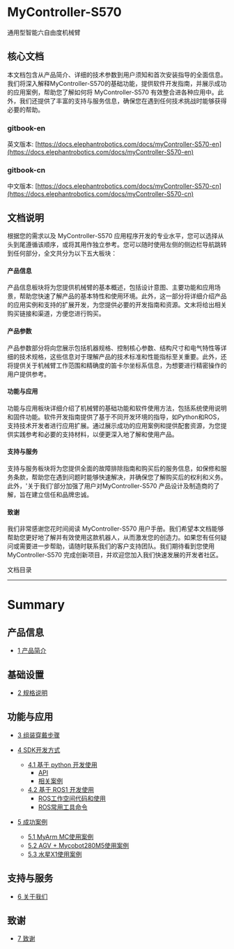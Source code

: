 # MyController-S570
通用型智能六自由度机械臂

核心文档
---

本文档包含从产品简介、详细的技术参数到用户须知和首次安装指导的全面信息。我们将深入解释MyController-S570的基础功能，提供软件开发指南，并展示成功的应用案例，帮助您了解如何将 MyController-S570 有效整合进各种应用中。此外，我们还提供了丰富的支持与服务信息，确保您在遇到任何技术挑战时能够获得必要的帮助。
### gitbook-en
英文版本: [https://docs.elephantrobotics.com/docs/myController-S570-en](https://docs.elephantrobotics.com/docs/myController-S570-en)
### gitbook-cn
中文版本: [https://docs.elephantrobotics.com/docs/myController-S570-cn](https://docs.elephantrobotics.com/docs/myController-S570-cn)

文档说明
---

根据您的需求以及 MyController-S570 应用程序开发的专业水平，您可以选择从头到尾遵循该顺序，或将其用作独立参考。您可以随时使用左侧的侧边栏导航跳转到任何部分，全文共分为以下五大板块：

#### 产品信息
产品信息板块将为您提供机械臂的基本概述，包括设计意图、主要功能和应用场景，帮助您快速了解产品的基本特性和使用环境。此外，这一部分将详细介绍产品的应用实例和支持的扩展开发，为您提供必要的开发指南和资源。文末将给出相关购买链接和渠道，方便您进行购买。

#### 产品参数
产品参数部分将向您展示包括机器规格、控制核心参数、结构尺寸和电气特性等详细的技术规格，这些信息对于理解产品的技术标准和性能指标至关重要。此外，还将提供关于机械臂工作范围和精确度的笛卡尔坐标系信息，为想要进行精密操作的用户提供参考。

#### 功能与应用
功能与应用板块详细介绍了机械臂的基础功能和软件使用方法，包括系统使用说明和固件功能。软件开发指南提供了基于不同开发环境的指导，如Python和ROS，支持技术开发者进行应用扩展。通过展示成功的应用案例和提供配套资源，为您提供实践参考和必要的支持材料，以便更深入地了解和使用产品。

#### 支持与服务
支持与服务板块将为您提供全面的故障排除指南和购买后的服务信息，如保修和服务条款，帮助您在遇到问题时能够快速解决，并确保您了解购买后的权利和义务。此外，'关于我们'部分加强了用户对MyController-S570 产品设计及制造商的了解，旨在建立信任和品牌忠诚。

#### 致谢
我们非常感谢您花时间阅读 MyController-S570 用户手册。我们希望本文档能够帮助您更好地了解并有效使用这款机器人，从而激发您的创造力。如果您有任何疑问或需要进一步帮助，请随时联系我们的客户支持团队。我们期待看到您使用 MyController-S570 完成创新项目，并欢迎您加入我们快速发展的开发者社区。


文档目录

---


# Summary

## 产品信息
  - [1 产品简介](2-ProductInformation/1-ProductIntroduction/1-ProductIntroduction.md)

## 基础设置
  - [2 规格说明](2-ProductInformation/2-ProductParameters/ProductParameters.md)

## 功能与应用
  - [3 组装穿戴步骤](4-FunctionsAndApplications/6-SDKDevelopment/6.1-S570/Wayofwearing.md)
  - [4 SDK开发方式](4-FunctionsAndApplications/6-SDKDevelopment/README.md)
    - [4.1 基于 python 开发使用](4-FunctionsAndApplications/6-SDKDevelopment/5.1-BasedOnPythonDevelopmentAndUse/1_download.md)
      - [API](4-FunctionsAndApplications/6-SDKDevelopment/5.1-BasedOnPythonDevelopmentAndUse/2_API.md)
      - [相关案例](4-FunctionsAndApplications/6-SDKDevelopment/5.1-BasedOnPythonDevelopmentAndUse/3_example.md)
    - [4.2 基于 ROS1 开发使用](4-FunctionsAndApplications/6-SDKDevelopment/5.2-DevelopmentAndUseBasedOnROS1/1_download.md)
      - [ROS工作空间代码和使用](4-FunctionsAndApplications/6-SDKDevelopment/5.2-DevelopmentAndUseBasedOnROS1/2_workcode.md)
      - [ROS常用工具命令](4-FunctionsAndApplications/6-SDKDevelopment/5.2-DevelopmentAndUseBasedOnROS1/3_ROScode.md)

  - [5 成功案例](4-FunctionsAndApplications/7-SuccessfulCases/MC_control.md)
    * [5.1 MyArm MC使用案例](4-FunctionsAndApplications/7-SuccessfulCases/MC_control.md)
    * [5.2 AGV + Mycobot280M5使用案例](4-FunctionsAndApplications/7-SuccessfulCases/agv_control.md)
    * [5.3 水星X1使用案例](4-FunctionsAndApplications/7-SuccessfulCases/x1_control.md)


## 支持与服务

  - [6 关于我们](5-SupportAndService/5-SupportAndService.md)

## 致谢

  - [7 致谢](6-Acknowledgments/6-Acknowledgments.md)
